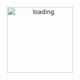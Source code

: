 <p align="center">   
   <img alt="loading" height="150px" src="(https://github.com/Teemo6/Teemo6/blob/main/sad-cry.gif)" />
</p>
